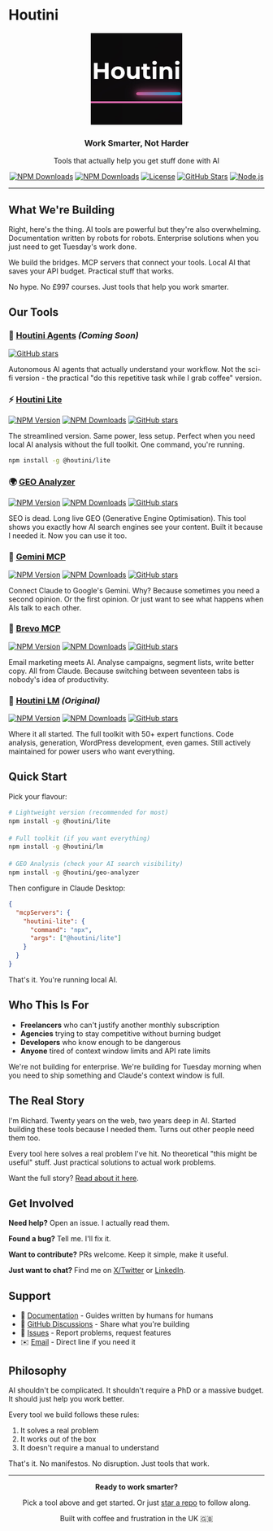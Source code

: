 # Houtini

<div align="center">
  <img src="https://raw.githubusercontent.com/houtini-ai/.github/refs/heads/main/houtini-logo.jpg" alt="Houtini Logo" height="180">
  
  <h3>Work Smarter, Not Harder</h3>
  <p>Tools that actually help you get stuff done with AI</p>
</div>

<div align="center">
  
  [![NPM Downloads](https://img.shields.io/npm/dt/@houtini/lite?label=lite%20downloads&color=00CC88)](https://www.npmjs.com/package/@houtini/lite)
  [![NPM Downloads](https://img.shields.io/npm/dt/@houtini/lm?label=lm%20downloads&color=0066FF)](https://www.npmjs.com/package/@houtini/lm)
  [![License](https://img.shields.io/github/license/houtini-ai/houtini-lite)](https://github.com/houtini-ai/houtini-lite/blob/main/LICENSE)
  [![GitHub Stars](https://img.shields.io/github/stars/houtini-ai?style=social)](https://github.com/houtini-ai)
  [![Node.js](https://img.shields.io/badge/node-%3E%3D24.0.0-brightgreen?logo=node.js)](https://nodejs.org/)
  
</div>

---

## What We're Building

Right, here's the thing. AI tools are powerful but they're also overwhelming. Documentation written by robots for robots. Enterprise solutions when you just need to get Tuesday's work done.

We build the bridges. MCP servers that connect your tools. Local AI that saves your API budget. Practical stuff that works.

No hype. No £997 courses. Just tools that help you work smarter.

## Our Tools

### 🎯 **[Houtini Agents](https://github.com/houtini-ai/houtini-agents)** *(Coming Soon)*
[![GitHub stars](https://img.shields.io/github/stars/houtini-ai/houtini-agents?style=social)](https://github.com/houtini-ai/houtini-agents)

Autonomous AI agents that actually understand your workflow. Not the sci-fi version - the practical "do this repetitive task while I grab coffee" version.

### ⚡ **[Houtini Lite](https://github.com/houtini-ai/houtini-lite)**
[![NPM Version](https://img.shields.io/npm/v/@houtini/lite)](https://www.npmjs.com/package/@houtini/lite)
[![NPM Downloads](https://img.shields.io/npm/dt/@houtini/lite)](https://www.npmjs.com/package/@houtini/lite)
[![GitHub stars](https://img.shields.io/github/stars/houtini-ai/houtini-lite?style=social)](https://github.com/houtini-ai/houtini-lite)

The streamlined version. Same power, less setup. Perfect when you need local AI analysis without the full toolkit. One command, you're running.

```bash
npm install -g @houtini/lite
```

### 🌍 **[GEO Analyzer](https://github.com/houtini-ai/geo-analyzer)**
[![NPM Version](https://img.shields.io/npm/v/@houtini/geo-analyzer)](https://www.npmjs.com/package/@houtini/geo-analyzer)
[![NPM Downloads](https://img.shields.io/npm/dt/@houtini/geo-analyzer)](https://www.npmjs.com/package/@houtini/geo-analyzer)
[![GitHub stars](https://img.shields.io/github/stars/houtini-ai/geo-analyzer?style=social)](https://github.com/houtini-ai/geo-analyzer)

SEO is dead. Long live GEO (Generative Engine Optimisation). This tool shows you exactly how AI search engines see your content. Built it because I needed it. Now you can use it too.

### 🚀 **[Gemini MCP](https://github.com/houtini-ai/gemini-mcp)**
[![NPM Version](https://img.shields.io/npm/v/@houtini/gemini-mcp)](https://www.npmjs.com/package/@houtini/gemini-mcp)
[![NPM Downloads](https://img.shields.io/npm/dt/@houtini/gemini-mcp)](https://www.npmjs.com/package/@houtini/gemini-mcp)
[![GitHub stars](https://img.shields.io/github/stars/houtini-ai/gemini-mcp?style=social)](https://github.com/houtini-ai/gemini-mcp)

Connect Claude to Google's Gemini. Why? Because sometimes you need a second opinion. Or the first opinion. Or just want to see what happens when AIs talk to each other.

### 📧 **[Brevo MCP](https://github.com/houtini-ai/brevo-mcp)**
[![NPM Version](https://img.shields.io/npm/v/@houtini/brevo-mcp)](https://www.npmjs.com/package/@houtini/brevo-mcp)
[![NPM Downloads](https://img.shields.io/npm/dt/@houtini/brevo-mcp)](https://www.npmjs.com/package/@houtini/brevo-mcp)
[![GitHub stars](https://img.shields.io/github/stars/houtini-ai/brevo-mcp?style=social)](https://github.com/houtini-ai/brevo-mcp)

Email marketing meets AI. Analyse campaigns, segment lists, write better copy. All from Claude. Because switching between seventeen tabs is nobody's idea of productivity.

### 🔧 **[Houtini LM](https://github.com/houtini-ai/lm)** *(Original)*
[![NPM Version](https://img.shields.io/npm/v/@houtini/lm)](https://www.npmjs.com/package/@houtini/lm)
[![NPM Downloads](https://img.shields.io/npm/dt/@houtini/lm)](https://www.npmjs.com/package/@houtini/lm)
[![GitHub stars](https://img.shields.io/github/stars/houtini-ai/lm?style=social)](https://github.com/houtini-ai/lm)

Where it all started. The full toolkit with 50+ expert functions. Code analysis, generation, WordPress development, even games. Still actively maintained for power users who want everything.

## Quick Start

Pick your flavour:

```bash
# Lightweight version (recommended for most)
npm install -g @houtini/lite

# Full toolkit (if you want everything)
npm install -g @houtini/lm

# GEO Analysis (check your AI search visibility)
npm install -g @houtini/geo-analyzer
```

Then configure in Claude Desktop:

```json
{
  "mcpServers": {
    "houtini-lite": {
      "command": "npx",
      "args": ["@houtini/lite"]
    }
  }
}
```

That's it. You're running local AI.

## Who This Is For

- **Freelancers** who can't justify another monthly subscription
- **Agencies** trying to stay competitive without burning budget
- **Developers** who know enough to be dangerous
- **Anyone** tired of context window limits and API rate limits

We're not building for enterprise. We're building for Tuesday morning when you need to ship something and Claude's context window is full.

## The Real Story

I'm Richard. Twenty years on the web, two years deep in AI. Started building these tools because I needed them. Turns out other people need them too.

Every tool here solves a real problem I've hit. No theoretical "this might be useful" stuff. Just practical solutions to actual work problems.

Want the full story? [Read about it here](https://houtini.com/about/).

## Get Involved

**Need help?** Open an issue. I actually read them.

**Found a bug?** Tell me. I'll fix it.

**Want to contribute?** PRs welcome. Keep it simple, make it useful.

**Just want to chat?** Find me on [X/Twitter](https://x.com/houtini_lm) or [LinkedIn](https://www.linkedin.com/company/houtini/).

## Support

- 📖 [Documentation](https://houtini.com/docs/) - Guides written by humans for humans
- 💬 [GitHub Discussions](https://github.com/houtini-ai/houtini-lite/discussions) - Share what you're building
- 🐛 [Issues](https://github.com/orgs/houtini-ai/repositories) - Report problems, request features
- ✉️ [Email](mailto:hello@houtini.ai) - Direct line if you need it

## Philosophy

AI shouldn't be complicated. It shouldn't require a PhD or a massive budget. It should just help you work better.

Every tool we build follows these rules:
1. It solves a real problem
2. It works out of the box
3. It doesn't require a manual to understand

That's it. No manifestos. No disruption. Just tools that work.

---

<div align="center">
  
**Ready to work smarter?**

Pick a tool above and get started. Or just [star a repo](https://github.com/houtini-ai) to follow along.

Built with coffee and frustration in the UK 🇬🇧

</div>

